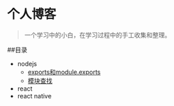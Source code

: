 # 个人博客
>一个学习中的小白，在学习过程中的手工收集和整理。

##目录
- nodejs
	- [exports和module.exports](./MD/nodejs之exports和module.exports.md)
	- [模块查找](./MD/nodejs之模块查找.md)
- react
- react native
